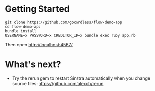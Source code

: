 Getting Started
===

    git clone https://github.com/gocardless/flow-demo-app
    cd flow-demo-app
    bundle install
    USERNAME=x PASSWORD=x CREDITOR_ID=x bundle exec ruby app.rb

Then open [http://localhost:4567/](http://localhost:4567/)

What's next?
============
- Try the rerun gem to restart Sinatra automatically when you change source files: https://github.com/alexch/rerun
